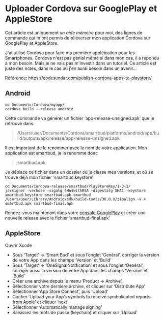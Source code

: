 # Uploader Cordova sur GooglePlay et AppleStore

Cet article est uniquement *un aide mémoire* pour moi, des lignes de commande qui m'ont permis de téléverser mon application Cordova sur GooglePlay et AppleStore.

J'ai utilisé Cordova pour faire ma première appléication pour les Smartphones. Cordova n'est pas génial même si dans mon cas, il a répondu à mon besoin. Mais je ne vais pas m'investir dans un tutoriel. Ce article est juste des notes, dans le cas où j'en aurai besoin dans un avenir...

Référence: https://codesundar.com/publish-cordova-apps-to-playstore/

## Android

```
cd Documents/Cordova/myapp/
cordova build --release android
```

Cette commande va générer un fichier ‘app-release-unsigned.apk’ que je retrouve dans

> /Users/user/Documents/Cordova/smartbud/platforms/android/app/build/outputs/apk/release/app-release-unsigned.apk

Il est important de le renommer avec le nom de votre application. Mon application est smartbud, je la renomme donc

> smartbud.apk

Je déplace ce fichier dans un dossier où je classe mes versions, et où se trouve déjà mon fichier ‘smartbud.keystore’

```
cd Documents/Cordova-release/smartbud/PlayStoreKey/1-3-1/
jarsigner -verbose -sigalg SHA1withRSA -digestalg SHA1 -keystore smartbud.keystore smartbud.apk smartbud
/Users/user/Library/Android/sdk/build-tools/30.0.0/zipalign -v 4 smartbud.apk smartbud-final.apk
```

Rendez-vous maintenant dans votre [console GooglePlay](https://play.google.com/console) et créer une nouvelle release avec le fichier ‘smartbud-final.apk’

## AppleStore

Ouvrir Xcode

* Sous ‘Target’ -> ‘Smart Bud’ et sous l’onglet ‘Genéral’, corriger la version de votre App dans les champs ‘Version’ et ‘Build’
* Sous ‘Target’ -> ‘OneSignalNotification’ et sous l’onglet ‘Genéral’, corriger aussi la version de votre App dans les champs ‘Version’ et ‘Build’
* Créer une archive depuis le menu ‘Product -> Archive’,
* Sélectionner votre dernière archive, et cliquer sur ‘Distribute App’
* Sélectionner ‘App Store Connect’, puis ‘Upload’
* Cocher ‘Upload your App’s symbols to receive symbolicated reports from Apple’ et cliquer ‘next’
* Sélectionner ‘Automatically manage signing’
* Saisissez les mots de passe (keychain) et cliquer sur ‘Upload’

